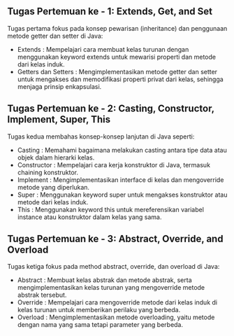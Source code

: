 ## Tugas Pertemuan ke - 1: Extends, Get, and Set
Tugas pertama fokus pada konsep pewarisan (inheritance) dan penggunaan metode getter dan setter di Java:

- Extends : Mempelajari cara membuat kelas turunan dengan menggunakan keyword extends untuk mewarisi properti dan metode dari kelas induk.
- Getters dan Setters : Mengimplementasikan metode getter dan setter untuk mengakses dan memodifikasi properti privat dari kelas, sehingga menjaga prinsip enkapsulasi.

## Tugas Pertemuan ke - 2: Casting, Constructor, Implement, Super, This
Tugas kedua membahas konsep-konsep lanjutan di Java seperti:

- Casting : Memahami bagaimana melakukan casting antara tipe data atau objek dalam hierarki kelas.
- Constructor : Mempelajari cara kerja konstruktor di Java, termasuk chaining konstruktor.
- Implement : Mengimplementasikan interface di kelas dan mengoverride metode yang diperlukan.
- Super : Menggunakan keyword super untuk mengakses konstruktor atau metode dari kelas induk.
- This : Menggunakan keyword this untuk mereferensikan variabel instance atau konstruktor dalam kelas yang sama.

## Tugas Pertemuan ke - 3: Abstract, Override, and Overload
Tugas ketiga fokus pada method abstract, override, dan overload di Java:

- Abstract : Membuat kelas abstrak dan metode abstrak, serta mengimplementasikan kelas turunan yang mengoverride metode abstrak tersebut.
- Override : Mempelajari cara mengoverride metode dari kelas induk di kelas turunan untuk memberikan perilaku yang berbeda.
- Overload : Mengimplementasikan metode overloading, yaitu metode dengan nama yang sama tetapi parameter yang berbeda.
